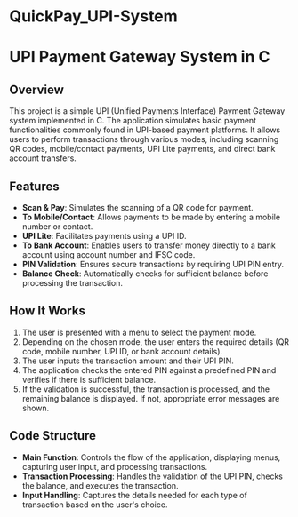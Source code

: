# QuickPay_UPI-System

# UPI Payment Gateway System in C

## Overview
This project is a simple UPI (Unified Payments Interface) Payment Gateway system implemented in C. The application simulates basic payment functionalities commonly found in UPI-based payment platforms. It allows users to perform transactions through various modes, including scanning QR codes, mobile/contact payments, UPI Lite payments, and direct bank account transfers.

## Features
- **Scan & Pay**: Simulates the scanning of a QR code for payment.
- **To Mobile/Contact**: Allows payments to be made by entering a mobile number or contact.
- **UPI Lite**: Facilitates payments using a UPI ID.
- **To Bank Account**: Enables users to transfer money directly to a bank account using account number and IFSC code.
- **PIN Validation**: Ensures secure transactions by requiring UPI PIN entry.
- **Balance Check**: Automatically checks for sufficient balance before processing the transaction.

## How It Works
1. The user is presented with a menu to select the payment mode.
2. Depending on the chosen mode, the user enters the required details (QR code, mobile number, UPI ID, or bank account details).
3. The user inputs the transaction amount and their UPI PIN.
4. The application checks the entered PIN against a predefined PIN and verifies if there is sufficient balance.
5. If the validation is successful, the transaction is processed, and the remaining balance is displayed. If not, appropriate error messages are shown.

## Code Structure
- **Main Function**: Controls the flow of the application, displaying menus, capturing user input, and processing transactions.
- **Transaction Processing**: Handles the validation of the UPI PIN, checks the balance, and executes the transaction.
- **Input Handling**: Captures the details needed for each type of transaction based on the user's choice.
